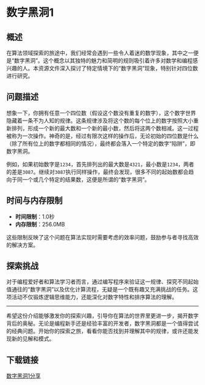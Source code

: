# 数字黑洞1

## 概述

在算法领域探索的旅途中，我们经常会遇到一些令人着迷的数学现象，其中之一便是“数字黑洞”。这个概念以其独特的魅力和简明的规则吸引着许多对数学和编程感兴趣的人。本资源文件深入探讨了特定情境下的“数字黑洞”现象，特别针对四位数进行研究。

## 问题描述

想象一下，你拥有任意一个四位数（假设这个数没有重复的数字），这个数字世界隐藏着一条不为人知的规律。这条规律涉及将这个数的每个位上的数字按照大小重新排列，形成一个新的最大数和一个新的最小数，然后将这两个数相减。这一过程被称为一次操作。神奇的是，经过有限次这样的操作后，无论初始的四位数是什么（除了所有位上的数字都相同的情况），最终都会落入一个特定的数字“陷阱”，即数字黑洞。

例如，如果初始数字是`1234`，首先排列出的最大数是`4321`，最小数是`1234`，两者的差是`3087`。继续对`3087`执行同样操作，最终会发现，很多不同的起始数都会趋向于同一个或几个特定的结果数，这便是所谓的“数字黑洞”。

## 时间与内存限制

- **时间限制**：1.0秒
- **内存限制**：256.0MB

这些限制反映了这个问题在算法实现时需要考虑的效率问题，鼓励参与者寻找高效的解决方案。

## 探索挑战

对于编程爱好者和算法学习者而言，通过编写程序来验证这一规律、探究不同起始值通往的“数字黑洞”以及优化计算流程，无疑是一个既有趣又充满挑战的任务。这项活动不仅锻炼逻辑思维能力，还能深化对数字特性和排序算法的理解。

---

希望这份介绍能够激发你的探索兴趣，引导你在算法的世界里更进一步，揭开数字背后的奥秘。无论是编程新手还是经验丰富的开发者，数字黑洞都是一个值得尝试的经典问题。开始你的探索之旅，看看你能否找到并理解其中的规律，或许还能发现新的见解和模式。

## 下载链接

[数字黑洞1分享](https://pan.quark.cn/s/c2cb91c5febb)
